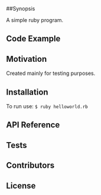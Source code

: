 ##Synopsis

A simple ruby program.


## Code Example


## Motivation

Created mainly for testing purposes.

## Installation

To run use:
``
$ ruby helloworld.rb
``

## API Reference


## Tests


## Contributors


## License

